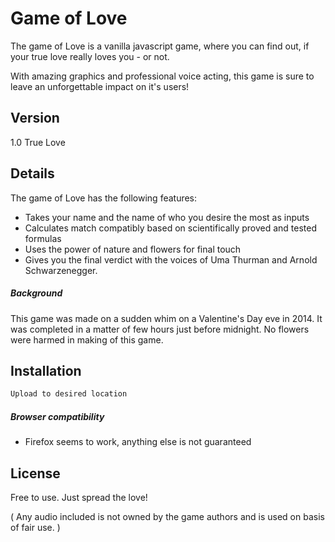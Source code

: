 Game of Love
=========

The game of Love is a vanilla javascript game, where you can find out, if your true love really loves you - or not.

With amazing graphics and professional voice acting, this game is sure to leave an unforgettable impact on it's users!

Version
----

1.0 True Love

Details
-----------

The game of Love has the following features:

* Takes your name and the name of who you desire the most as inputs
* Calculates match compatibly based on scientifically proved and tested formulas
* Uses the power of nature and flowers for final touch
* Gives you the final verdict with the voices of Uma Thurman and Arnold Schwarzenegger.

##### Background

This game was made on a sudden whim on a Valentine's Day eve in 2014. It was completed in a matter of few hours just before midnight. No flowers were harmed in making of this game.

Installation
--------------

```sh
Upload to desired location
```

##### Browser compatibility

* Firefox seems to work, anything else is not guaranteed


License
----

Free to use. Just spread the love!

( Any audio included is not owned by the game authors and is used on basis of fair use. )
